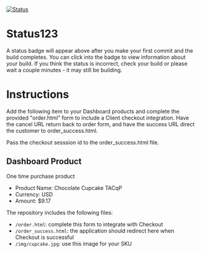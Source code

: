 [![Status](https://img.shields.io/badge/status-NOT%20SUBMITTABLE%20COMMIT:%206b78c9f202894dfcf8843e771fd567992badef01-critical.svg)](https://github.com/crowdbotics-challenges/bakery_scaffold_HcW4toJ1XNlSmACl/commit/6b78c9f202894dfcf8843e771fd567992badef01)






# Status123

A status badge will appear above after you make your first commit and the build completes. You can click into the badge to view information about your build. If you think the status is incorrect, check your build or please wait a couple minutes - it may still be building.

# Instructions

Add the following item to your Dashboard products and complete the provided "order.html" form to include a Client checkout integration. Have the cancel URL return back to order form, and have the success URL direct the customer to order_success.html.

Pass the checkout sesssion id to the order_success.html file.

## Dashboard Product
One time purchase product
* Product Name: Chocolate Cupcake TACqP
* Currency: USD
* Amount: $9.17

The repository includes the following files:
* `/order.html`: complete this form to integrate with Checkout
* `/order_success.html`: the application should redirect here when Checkout is successful
* `/img/cupcake.jpg`: use this image for your SKU
